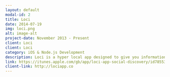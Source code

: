 ```yaml
---
layout: default
modal-id: 2
title: Loci
date: 2014-07-19
img: loci.png
alt: image-alt
project-date: November 2013 - Present
client: Loci
client: Loci
category: iOS & Node.js Development
description: Loci is a hyper local app designed to give you information about venues and events currently happening around you location at that moment in time. It uses a number of API's and it's own Cloud engine, running a Node.js server, in order to achieve this. My role within the Loci team was based as the Mobile Tech Lead, with responsibilities in developing the iOS & Android applications and also the Node.js server. 
link: https://itunes.apple.com/gb/app/loci-app-social-discovery/id785534870?mt=8
client-link: http://lociapp.co
---
```


